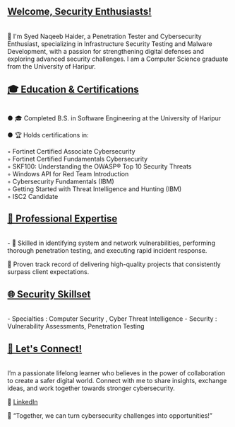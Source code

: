 ## [Welcome, Security Enthusiasts!](#about-me)

<br>
👋 I'm Syed Naqeeb Haider, a Penetration Tester and Cybersecurity Enthusiast, specializing in Infrastructure Security Testing and Malware Development, with a passion for strengthening digital defenses and exploring advanced security challenges. I am a Computer Science graduate from the University of Haripur.


## [🎓 Education & Certifications](#about-me)
<br>
● 🎓 Completed B.S. in Software Engineering at the University of Haripur  

● 🏆 Holds certifications in:  

◦ Fortinet Certified Associate Cybersecurity  
◦ Fortinet Certified Fundamentals Cybersecurity  
◦ SKF100: Understanding the OWASP® Top 10 Security Threats  
◦ Windows API for Red Team Introduction  
◦ Cybersecurity Fundamentals (IBM)  
◦ Getting Started with Threat Intelligence and Hunting (IBM)  
◦ ISC2 Candidate  

## [💼 Professional Expertise](#professional-expertise)
<br>
- 🌟 Skilled in identifying system and network vulnerabilities, performing thorough penetration testing, and executing rapid incident response.  

🌟 Proven track record of delivering high-quality projects that consistently surpass client expectations.

## [🌐 Security Skillset](#security-skillset)
<br>
- Specialties : Computer Security , Cyber Threat Intelligence
- Security : Vulnerability Assessments, Penetration Testing

## [🌟 Let's Connect!](#lets-connect)

<br>
I’m a passionate lifelong learner who believes in the power of collaboration to create a safer digital world.  
Connect with me to share insights, exchange ideas, and work together towards stronger cybersecurity.

🔗 [LinkedIn](https://www.linkedin.com/in/syed-naqeeb-haider-4ba997219)  

💬 “Together, we can turn cybersecurity challenges into opportunities!”

